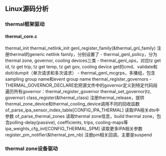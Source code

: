 ## Linux源码分析
### thermal框架驱动
#### thermal_core.c
thermal_init
  thermal_netlink_init
    genl_register_family(&thermal_gnl_family) 注册thermal的generic netlink family，分别设置了
    - thermal_genl_policy，分为thermal zone, governor, cooling devices三类
    - thermal_genl_ops，对应tz get id, tz get trip, tz get temp, tz get gov, cooling device get的cmd、validate和doit/dumpit（单次请求和多次请求）
    - thermal_genl_mcgrps，多播组，包含sampling group name和event group name
  thermal_register_governors
    - THERMAL_GOVERNOR_DECLARE宏把源文件中的governor定义到特定代码段
    遍历所有governor：thermal_register_governor
      thermal_set_governor(tz, governor)
  class_register(&thermal_class) 注册thermal_release，提供thermal_zone_device和thermal_cooling_device调用不同的回收函数
  of_parse_ipa_sensor_index_table[CONFIG_IPA_THERMAL] 读取IPA相关dts中参数
  of_parse_thermal_zones 读取thermal zone信息，build thermal zone，包含polling-delay(passive), coefficients, trips, cooling-maps等
  ipa_weights_cfg_init[CONFIG_THERMAL_SPM] 读取更多IPA相关参数
  register_pm_notifier(&thermal_pm_nb) 注册pm相关回调，主要是suspend

### thermal zone设备驱动

